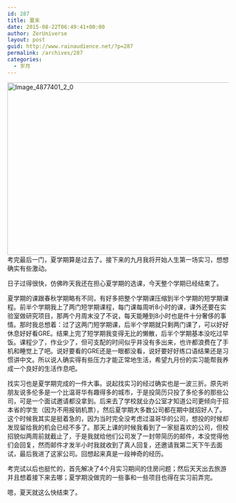 ```yaml
---
id: 287
title: 夏末
date: 2015-08-22T06:49:41+00:00
author: ZerUniverse
layout: post
guid: http://www.rainaudience.net/?p=287
permalink: /archives/287
categories:
  - 岁月
---
```

[<img class="alignnone size-full wp-image-288" src="http://www.rainaudience.net/wp-content/uploads/2015/08/Image_4877401_2_0-e1440196074138.jpg" alt="Image_4877401_2_0" width="788" height="393" srcset="http://www.rainaudience.net/wp-content/uploads/2015/08/Image_4877401_2_0-e1440196074138.jpg 788w, http://www.rainaudience.net/wp-content/uploads/2015/08/Image_4877401_2_0-e1440196074138-300x150.jpg 300w, http://www.rainaudience.net/wp-content/uploads/2015/08/Image_4877401_2_0-e1440196074138-500x249.jpg 500w" sizes="(max-width: 788px) 100vw, 788px" />](http://www.rainaudience.net/wp-content/uploads/2015/08/Image_4877401_2_0-e1440196074138.jpg)考完最后一门，夏学期算是过去了。接下来的九月我将开始人生第一场实习，想想确实有些激动。

日子过得很快，仿佛昨天我还在担心夏学期的选课，今天整个学期已经结束了。

夏学期的课跟春秋学期略有不同，有好多把整个学期课压缩到半个学期的短学期课程。前半个学期我上了两门短学期课程，每门课每周听8小时的课，课外还要在实验室做研究项目，那两个月周末没了不说，每天能睡到8小时也是件十分奢侈的事情。那时我总想着：过了这两门短学期课，后半个学期就只剩两门课了，可以好好休息好好看GRE。结果上完了短学期我变得无比的懒散，后半个学期基本没吃过早饭。课程少了，作业少了，但可支配的时间似乎并没有多出来，也许都浪费在了手机和睡觉上了吧。说好要看的GRE还是一眼都没看，说好要好好练口语结果还是习惯讲中文。所以说人确实得有些压力才能正常地生活，希望九月份的实习能帮我养成一个良好的生活作息吧。

找实习也是夏学期完成的一件大事。说起找实习的经过确实也是一波三折。原先听朋友说多伦多是一个比温哥华有趣得多的城市，于是投简历只投了多伦多的那些公司，可是一个面试邀请都没拿到。后来去了学校就业办公室才知道公司更倾向于招本省的学生（因为不用报销机票），然后夏学期大多数公司都在期中就招好人了。这个时候我其实是挺着急的，因为当时完全没考虑过温哥华的公司，想投的时候却发现留给我的机会已经不多了。那天上课的时候我看到了一家挺喜欢的公司，但校招貌似两周前就截止了，于是我就给他们公司发了一封带简历的邮件，本没觉得他们会回复，然而邮件才发半小时我就收到了真人回复，还邀请我第二天下午去面试，最后我进了这家公司。回想起来真是一段神奇的经历。

考完试以后也挺忙的，首先解决了4个月实习期间的住房问题；然后天天出去旅游并且想着接下来去哪；夏学期没做完的一些事和一些项目也得在实习前弄完。

嗯，夏天就这么快结束了。